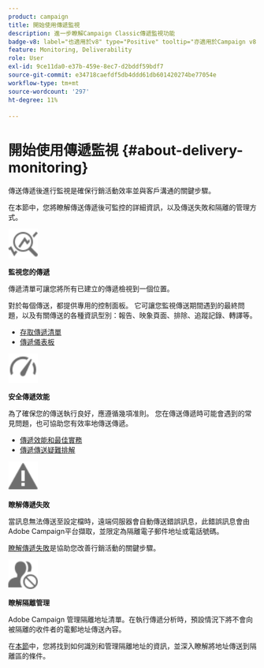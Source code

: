 ```yaml
---
product: campaign
title: 開始使用傳遞監視
description: 進一步瞭解Campaign Classic傳遞監視功能
badge-v8: label="也適用於v8" type="Positive" tooltip="亦適用於Campaign v8"
feature: Monitoring, Deliverability
role: User
exl-id: 9ce11da0-e37b-459e-8ec7-d2bddf59bdf7
source-git-commit: e34718caefdf5db4ddd61db601420274be77054e
workflow-type: tm+mt
source-wordcount: '297'
ht-degree: 11%

---
```


# 開始使用傳遞監視 {#about-delivery-monitoring}

傳送傳遞後進行監視是確保行銷活動效率並與客戶溝通的關鍵步驟。

在本節中，您將瞭解傳送傳遞後可監控的詳細資訊，以及傳送失敗和隔離的管理方式。

<img src="assets/do-not-localize/icon_monitor.svg" width="60px">

**監視您的傳遞**

傳遞清單可讓您將所有已建立的傳遞檢視到一個位置。

對於每個傳送，都提供專用的控制面板。 它可讓您監視傳送期間遇到的最終問題，以及有關傳送的各種資訊型別：報告、映象頁面、排除、追蹤記錄、轉譯等。

* [存取傳遞清單](list-of-deliveries.md)
* [傳遞儀表板](delivery-dashboard.md)

<img src="assets/do-not-localize/icon_guidelines.svg" width="60px">

**安全傳遞效能**

為了確保您的傳送執行良好，應遵循幾項准則。 您在傳送傳遞時可能會遇到的常見問題，也可協助您有效率地傳送傳遞。

* [傳遞效能和最佳實務](delivery-performances.md)
* [傳遞傳送疑難排解](delivery-troubleshooting.md)

<img src="assets/do-not-localize/icon_failure.svg" width="60px">

**瞭解傳遞失敗**

當訊息無法傳送至設定檔時，遠端伺服器會自動傳送錯誤訊息，此錯誤訊息會由Adobe Campaign平台擷取，並限定為隔離電子郵件地址或電話號碼。

[瞭解傳遞失敗](understanding-delivery-failures.md)是協助您改善行銷活動的關鍵步驟。

<img src="assets/do-not-localize/icon_quarantine.svg" width="60px">

**瞭解隔離管理**

Adobe Campaign 管理隔離地址清單。在執行傳遞分析時，預設情況下將不會向被隔離的收件者的電郵地址傳送內容。

在[本節](understanding-quarantine-management.md)中，您將找到如何識別和管理隔離地址的資訊，並深入瞭解將地址傳送到隔離區的條件。

